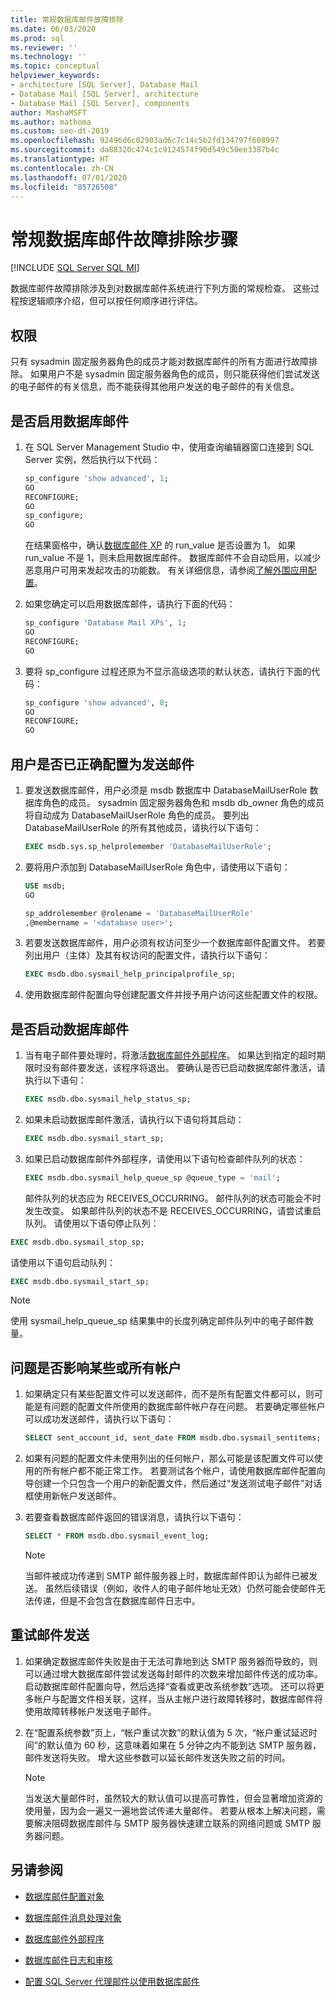 ```yaml
---
title: 常规数据库邮件故障排除
ms.date: 06/03/2020
ms.prod: sql
ms.reviewer: ''
ms.technology: ''
ms.topic: conceptual
helpviewer_keywords:
- architecture [SQL Server], Database Mail
- Database Mail [SQL Server], architecture
- Database Mail [SQL Server], components
author: MashaMSFT
ms.author: mathoma
ms.custom: seo-dt-2019
ms.openlocfilehash: 92496d6c02903ad6c7c14c5b2fd134797f608997
ms.sourcegitcommit: da88320c474c1c9124574f90d549c50ee3387b4c
ms.translationtype: HT
ms.contentlocale: zh-CN
ms.lasthandoff: 07/01/2020
ms.locfileid: "85726508"
---
```

# <a name="general-database-mail-troubleshooting-steps"></a>常规数据库邮件故障排除步骤 
[!INCLUDE [SQL Server SQL MI](../../includes/applies-to-version/sql-asdbmi.md)]

数据库邮件故障排除涉及到对数据库邮件系统进行下列方面的常规检查。 这些过程按逻辑顺序介绍，但可以按任何顺序进行评估。

## <a name="permissions"></a>权限

只有 sysadmin 固定服务器角色的成员才能对数据库邮件的所有方面进行故障排除。 如果用户不是 sysadmin 固定服务器角色的成员，则只能获得他们尝试发送的电子邮件的有关信息，而不能获得其他用户发送的电子邮件的有关信息。

## <a name="is-database-mail-enabled"></a>是否启用数据库邮件

1. 在 SQL Server Management Studio 中，使用查询编辑器窗口连接到 SQL Server 实例，然后执行以下代码：

    ```sql
    sp_configure 'show advanced', 1; 
    GO
    RECONFIGURE;
    GO
    sp_configure;
    GO
    ```

   在结果窗格中，确认[数据库邮件 XP](../../database-engine/configure-windows/database-mail-xps-server-configuration-option.md) 的 run_value 是否设置为 1。
   如果 run_value 不是 1，则未启用数据库邮件。 数据库邮件不会自动启用，以减少恶意用户可用来发起攻击的功能数。 有关详细信息，请参阅[了解外围应用配置](../security/surface-area-configuration.md)。

1. 如果您确定可以启用数据库邮件，请执行下面的代码：

    ```sql
    sp_configure 'Database Mail XPs', 1; 
    GO
    RECONFIGURE;
    GO
    ```

1. 要将 sp_configure 过程还原为不显示高级选项的默认状态，请执行下面的代码：

    ```sql 
    sp_configure 'show advanced', 0; 
    GO
    RECONFIGURE;
    GO
    ```

## <a name="are-users-properly-configured-to-send-mail"></a>用户是否已正确配置为发送邮件

1. 要发送数据库邮件，用户必须是 msdb 数据库中 DatabaseMailUserRole 数据库角色的成员。 sysadmin 固定服务器角色和 msdb db_owner 角色的成员将自动成为 DatabaseMailUserRole 角色的成员。 要列出 DatabaseMailUserRole 的所有其他成员，请执行以下语句：

    ```sql
    EXEC msdb.sys.sp_helprolemember 'DatabaseMailUserRole';
    ```

1. 要将用户添加到 DatabaseMailUserRole 角色中，请使用以下语句：

    ```sql
    USE msdb;
    GO
    
    sp_addrolemember @rolename = 'DatabaseMailUserRole'
    ,@membername = '<database user>';
    ```

1. 若要发送数据库邮件，用户必须有权访问至少一个数据库邮件配置文件。 若要列出用户（主体）及其有权访问的配置文件，请执行以下语句：

    ```sql
    EXEC msdb.dbo.sysmail_help_principalprofile_sp;
    ```

1. 使用数据库邮件配置向导创建配置文件并授予用户访问这些配置文件的权限。
 
## <a name="is-database-mail-started"></a>是否启动数据库邮件

1. 当有电子邮件要处理时，将激活[数据库邮件外部程序](database-mail-external-program.md)。 如果达到指定的超时期限时没有邮件要发送，该程序将退出。 要确认是否已启动数据库邮件激活，请执行以下语句：

    ```sql
    EXEC msdb.dbo.sysmail_help_status_sp;
    ```
1. 如果未启动数据库邮件激活，请执行以下语句将其启动：

    ```sql
    EXEC msdb.dbo.sysmail_start_sp;
    ```

1. 如果已启动数据库邮件外部程序，请使用以下语句检查邮件队列的状态：

    ```sql
    EXEC msdb.dbo.sysmail_help_queue_sp @queue_type = 'mail';
    ```
  
   邮件队列的状态应为 RECEIVES_OCCURRING。 邮件队列的状态可能会不时发生改变。 如果邮件队列的状态不是 RECEIVES_OCCURRING，请尝试重启队列。 请使用以下语句停止队列：
   
```sql
EXEC msdb.dbo.sysmail_stop_sp;
```

请使用以下语句启动队列：

```sql
EXEC msdb.dbo.sysmail_start_sp;
```

  > [!NOTE]
  >  使用 sysmail_help_queue_sp 结果集中的长度列确定邮件队列中的电子邮件数量。

## <a name="do-problems-affect-some-or-all-accounts"></a>问题是否影响某些或所有帐户

1. 如果确定只有某些配置文件可以发送邮件，而不是所有配置文件都可以，则可能是有问题的配置文件所使用的数据库邮件帐户存在问题。 若要确定哪些帐户可以成功发送邮件，请执行以下语句：

    ```sql
    SELECT sent_account_id, sent_date FROM msdb.dbo.sysmail_sentitems;
    ```

1. 如果有问题的配置文件未使用列出的任何帐户，那么可能是该配置文件可以使用的所有帐户都不能正常工作。 若要测试各个帐户，请使用数据库邮件配置向导创建一个只包含一个用户的新配置文件，然后通过“发送测试电子邮件”对话框使用新帐户发送邮件。 
1. 若要查看数据库邮件返回的错误消息，请执行以下语句：

    ```sql
    SELECT * FROM msdb.dbo.sysmail_event_log;
    ```

   > [!NOTE]
   > 当邮件被成功传递到 SMTP 邮件服务器上时，数据库邮件即认为邮件已被发送。 虽然后续错误（例如，收件人的电子邮件地址无效）仍然可能会使邮件无法传递，但是不会包含在数据库邮件日志中。

## <a name="retry-mail-delivery"></a>重试邮件发送

1. 如果确定数据库邮件失败是由于无法可靠地到达 SMTP 服务器而导致的，则可以通过增大数据库邮件尝试发送每封邮件的次数来增加邮件传送的成功率。 启动数据库邮件配置向导，然后选择“查看或更改系统参数”选项。 还可以将更多帐户与配置文件相关联，这样，当从主帐户进行故障转移时，数据库邮件将使用故障转移帐户发送电子邮件。
1. 在“配置系统参数”页上，“帐户重试次数”的默认值为 5 次，“帐户重试延迟时间”的默认值为 60 秒，这意味着如果在 5 分钟之内不能到达 SMTP 服务器，邮件发送将失败。 增大这些参数可以延长邮件发送失败之前的时间。

    > [!NOTE]
    > 当发送大量邮件时，虽然较大的默认值可以提高可靠性，但会显著增加资源的使用量，因为会一遍又一遍地尝试传递大量邮件。 若要从根本上解决问题，需要解决阻碍数据库邮件与 SMTP 服务器快速建立联系的网络问题或 SMTP 服务器问题。



##  <a name="see-also"></a><a name="RelatedContent"></a> 另请参阅
  
-   [数据库邮件配置对象](../../relational-databases/database-mail/database-mail-configuration-objects.md)  
  
-   [数据库邮件消息处理对象](../../relational-databases/database-mail/database-mail-messaging-objects.md)  
  
-   [数据库邮件外部程序](../../relational-databases/database-mail/database-mail-external-program.md)  
  
-   [数据库邮件日志和审核](../../relational-databases/database-mail/database-mail-log-and-audits.md)  
  
-   [配置 SQL Server 代理邮件以使用数据库邮件](../../relational-databases/database-mail/configure-sql-server-agent-mail-to-use-database-mail.md)  
  
  
  
